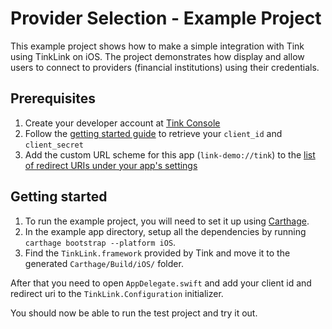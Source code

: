 # Provider Selection - Example Project 

This example project shows how to make a simple integration with Tink using TinkLink on iOS. The project demonstrates how display and allow users to connect to providers (financial institutions) using their credentials. 

## Prerequisites

1. Create your developer account at [Tink Console](https://console.tink.com)
1. Follow the [getting started guide](https://docs.tink.com/resources/getting-started/set-up-your-account) to retrieve your `client_id` and `client_secret`
1. Add the custom URL scheme for this app (`link-demo://tink`) to the [list of redirect URIs under your app's settings](https://console.tink.com/overview)

## Getting started

1. To run the example project, you will need to set it up using [Carthage](https://github.com/Carthage/Carthage#quick-start). 
1. In the example app directory, setup all the dependencies by running `carthage bootstrap --platform iOS`.
1. Find the `TinkLink.framework` provided by Tink and move it to the generated `Carthage/Build/iOS/` folder.

After that you need to open `AppDelegate.swift` and add your client id and redirect uri to the `TinkLink.Configuration` initializer.

You should now be able to run the test project and try it out.
